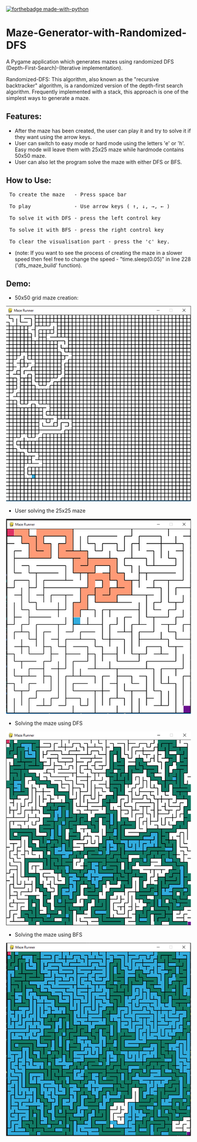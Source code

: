 [![forthebadge made-with-python](https://forthebadge.com/images/badges/made-with-python.svg)](https://www.python.org/)
<br>

# Maze-Generator-with-Randomized-DFS
A Pygame application which generates mazes using randomized DFS (Depth-First-Search)-(Iterative implementation).

Randomized-DFS: This algorithm, also known as the "recursive backtracker" algorithm, is a randomized version of the depth-first search algorithm. Frequently implemented with a stack, this approach is one of the simplest ways to generate a maze.

## Features:
* After the maze has been created, the user can play it and try to solve it if they want using the arrow keys.
* User can switch to easy mode or hard mode using the letters 'e' or 'h'. Easy mode will leave them with 25x25 maze while hardmode contains 50x50 maze.
* User can also let the program solve the maze with either DFS or BFS.

## How to Use:
<pre>
 To create the maze   - Press space bar <br>
 To play              - Use arrow keys ( ↑, ↓, →, ← )	<br>
 To solve it with DFS - press the left control key <br>
 To solve it with BFS - press the right control key <br>
 To clear the visualisation part - press the 'c' key.
</pre>
* (note: If you want to see the process of creating the maze in a slower speed then feel free to change the speed - "time.sleep(0.05)" in line 228 ('dfs_maze_build' function).

## Demo:
* 50x50 grid maze creation: <br>

![](images/maze_creation.png)

* User solving the 25x25 maze

![](images/user_solve_img.png)

* Solving the maze using DFS<br>

![](images/dfs_solve.png)

* Solving the maze using BFS<br>

![](images/bf_solve.png)
